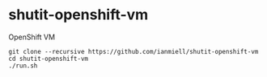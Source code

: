 # shutit-openshift-vm
OpenShift VM

```
git clone --recursive https://github.com/ianmiell/shutit-openshift-vm
cd shutit-openshift-vm
./run.sh
```
